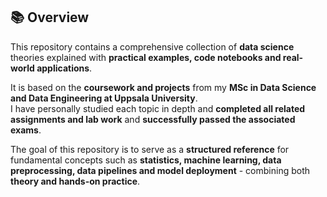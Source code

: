## 📚 Overview

This repository contains a comprehensive collection of **data science** theories explained with **practical examples, code notebooks and real-world applications**.

It is based on the **coursework and projects** from my **MSc in Data Science and Data Engineering at Uppsala University**.  
I have personally studied each topic in depth and **completed all related assignments and lab work** and **successfully passed the associated exams**.

The goal of this repository is to serve as a **structured reference** for fundamental concepts such as **statistics, machine learning, data preprocessing, data pipelines and model deployment** - combining both **theory and hands-on practice**.




